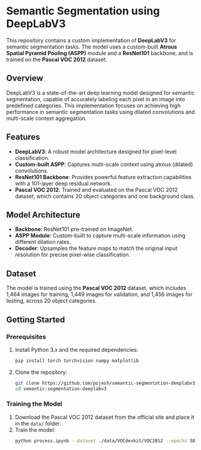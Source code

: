 # Semantic Segmentation using DeepLabV3

This repository contains a custom implementation of **DeepLabV3** for semantic segmentation tasks. The model uses a custom-built **Atrous Spatial Pyramid Pooling (ASPP)** module and a **ResNet101** backbone, and is trained on the **Pascal VOC 2012** dataset.

## Overview
DeepLabV3 is a state-of-the-art deep learning model designed for semantic segmentation, capable of accurately labeling each pixel in an image into predefined categories. This implementation focuses on achieving high performance in semantic segmentation tasks using dilated convolutions and multi-scale context aggregation.

## Features
- **DeepLabV3**: A robust model architecture designed for pixel-level classification.
- **Custom-built ASPP**: Captures multi-scale context using atrous (dilated) convolutions.
- **ResNet101 Backbone**: Provides powerful feature extraction capabilities with a 101-layer deep residual network.
- **Pascal VOC 2012**: Trained and evaluated on the Pascal VOC 2012 dataset, which contains 20 object categories and one background class.

## Model Architecture
- **Backbone**: ResNet101 pre-trained on ImageNet.
- **ASPP Module**: Custom-built to capture multi-scale information using different dilation rates.
- **Decoder**: Upsamples the feature maps to match the original input resolution for precise pixel-wise classification.

## Dataset
The model is trained using the **Pascal VOC 2012** dataset, which includes 1,464 images for training, 1,449 images for validation, and 1,456 images for testing, across 20 object categories.

## Getting Started

### Prerequisites
1. Install Python 3.x and the required dependencies:
    ```bash
    pip install torch torchvision numpy matplotlib
    ```

2. Clone the repository:
    ```bash
    git clone https://github.com/pojesh/semantic-segmentation-deeplabv3.git
    cd semantic-segmentation-deeplabv3
    ```

### Training the Model
1. Download the Pascal VOC 2012 dataset from the official site and place it in the `data/` folder.
2. Train the model:
    ```bash
    python process.ipynb --dataset ./data/VOCdevkit/VOC2012 --epochs 50 --batch-size 16
    ```
